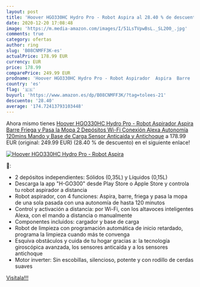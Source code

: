 ```yaml
---
layout: post
title: 'Hoover HGO330HC Hydro Pro - Robot Aspira al 28.40 % de descuento'
date: 2020-12-20 17:08:48
image: 'https://m.media-amazon.com/images/I/51LsTVpwBsL._SL200_.jpg'
comments: true
category: ofertas
author: ring
slug: 'B08CNMFF3K-es'
actualPrice: 178.99 EUR
currency: EUR
price: 178.99
comparePrice: 249.99 EUR
prodname: 'Hoover HGO330HC Hydro Pro - Robot Aspirador  Aspira  Barre  Friega y Pasa la Mopa  2 Depósitos  Wi-Fi  Conexión Alexa  Autonomía 120mins  Mando y Base de Carga  Sensor Anticaída y Antichoque'
country: 'es'
flag: '🇪🇸'
buyurl: 'https://www.amazon.es/dp/B08CNMFF3K/?tag=tolees-21'
descuento: '28.40'
average: '174.72413793103448'
---
```


Ahora mismo tienes [Hoover HGO330HC Hydro Pro - Robot Aspirador  Aspira  Barre  Friega y Pasa la Mopa  2 Depósitos  Wi-Fi  Conexión Alexa  Autonomía 120mins  Mando y Base de Carga  Sensor Anticaída y Antichoque](https://www.amazon.es/dp/B08CNMFF3K/?tag=tolees-21) a 178.99 EUR (original: 249.99 EUR) (28.40 %  de descuento) en el siguiente enlace!

[![Hoover HGO330HC Hydro Pro - Robot Aspira](https://m.media-amazon.com/images/I/51LsTVpwBsL._SL200_.jpg)](https://www.amazon.es/dp/B08CNMFF3K/?tag=tolees-21)

🔎:

- 2 depósitos independientes: Sólidos (0,35L) y Líquidos (0,15L)
- Descarga la app "H-GO300" desde Play Store o Apple Store y controla tu robot aspirador a distancia
- Robot aspirador, con 4 funciones: Aspira, barre, friega y pasa la mopa de una sola pasada con una autonomía de hasta 120 minutos
- Control y activación a distancia: por Wi-Fi, con los altavoces inteligentes Alexa, con el mando a distancia o manualmente
- Componentes incluidos: cargador y base de carga
- Robot de limpieza con programación automática de inicio retardado, programa la limpieza cuando más te convenga
- Esquiva obstáculos y cuida de tu hogar gracias a: la tecnología giroscópica avanzada, los sensores anticaída y a los sensores antichoque
- Motor inverter: Sin escobillas, silencioso, potente y con rodillo de cerdas suaves

[Visítala!!!](https://www.amazon.es/dp/B08CNMFF3K/?tag=tolees-21)
